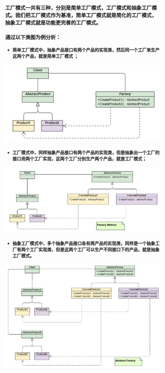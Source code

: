 ### 工厂模式一共有三种，分别是简单工厂模式，工厂模式和抽象工厂模式。我们把工厂模式作为基准，简单工厂模式就是简化的工厂模式，抽象工厂模式就是功能更完善的工厂模式。  
### 通过以下类图为例分析：  
* #### 简单工厂模式中，抽象产品接口有两个产品的实现类，然后同一个工厂来生产这两个产品，就是简单工厂模式  ；
![](https://github.com/Beancc/Main/blob/master/img/java/%E7%AE%80%E5%8D%95%E5%B7%A5%E5%8E%82.png)
* #### 工厂模式中，同样抽象产品接口有两个产品的实现类，但是抽象出一个工厂的接口用两个工厂实现，这两个工厂分别生产两个产品，就是工厂模式；  
![](https://github.com/Beancc/Main/blob/master/img/java/%E5%B7%A5%E5%8E%82%E6%96%B9%E6%B3%95.png)
* #### 抽象工厂模式中，多个抽象产品接口各有两产品的实现类，同样是一个抽象工厂有两个工厂实现类，但是这两个工厂可以生产不同接口下的产品，就是抽象工厂模式。  
![](https://github.com/Beancc/Main/blob/master/img/java/%E6%8A%BD%E8%B1%A1%E5%B7%A5%E5%8E%82.png)
